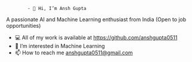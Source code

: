             - 👋 Hi, I’m Ansh Gupta
A passionate AI and Machine Learning enthusiast from India
            (Open to job opportunities)
- 💻 All of my work is available at https://github.com/anshgupta0511
- 👀 I’m interested in Machine Learning
- 📫 How to reach me anshgupta0511@gmail.com

<!---
anshgupta0511/anshgupta0511 is a ✨ special ✨ repository because its `README.md` (this file) appears on your GitHub profile.
You can click the Preview link to take a look at your changes.
--->
